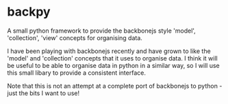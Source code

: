 # backpy
A small python framework to provide the backbonejs style 'model', 'collection', 'view' concepts for organising data.

I have been playing with backbonejs recently and have grown to like the 'model' and 'collection' concepts that it uses to organise data.   I think it will be useful to be able to organise data in python in a similar way, so I will use this small libary to provide a consistent interface.

Note that this is not an attempt at a complete port of backbonejs to python - just the bits I want to use!

